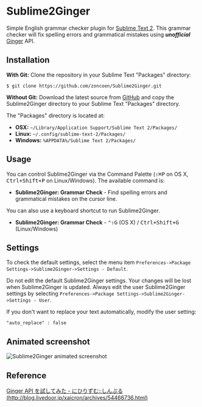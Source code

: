 Sublime2Ginger
==========
Simple English grammar checker plugin for [Sublime Text 2](http://www.sublimetext.com/2).
This grammar checker will fix spelling errors and grammatical mistakes using ***unofficial*** [Ginger](http://www.getginger.jp/) API.

Installation
----------
**With Git:** Clone the repository in your Sublime Text "Packages" directory:
```
$ git clone https://github.com/zoncoen/Sublime2Ginger.git
```
**Without Git:** Download the latest source from [GitHub](https://github.com/zoncoen/Sublime2Ginger) and copy the Sublime2Ginger directory to your Sublime Text "Packages" directory.

The "Packages" directory is located at:

- **OSX:** ```~/Library/Application Support/Sublime Text 2/Packages/```
- **Linux:** ```~/.config/sublime-text-2/Packages/```
- **Windows:** ```%APPDATA%/Sublime Text 2/Packages/```

Usage
----------
You can control Sublime2Ginger via the Command Palette (<kbd>⇧⌘P</kbd>  on OS X, <kbd>Ctrl+Shift+P</kbd> on Linux/Windows).
The available command is:

- **Sublime2Ginger: Grammar Check** - Find spelling errors and grammatical mistakes on the cursor line.

You can also use a keyboard shortcut to run Sublime2Ginger.

- **Sublime2Ginger: Grammar Check** - <kbd>⌃⇧G</kbd> (OS X) / <kbd>Ctrl+Shift+G</kbd> (Linux/Windows)

Settings
----------
To check the default settings, select the menu item `Preferences->Package Settings->Sublime2Ginger->Settings - Default`.

Do not edit the default Sublime2Ginger settings. Your changes will be lost when Sublime2Ginger is updated. Always edit the user Sublime2Ginger settings by selecting `Preferences->Package Settings->Sublime2Ginger->Settings - User`.

If you don't want to replace your text automatically, modify the user setting:
```
"auto_replace" : false
```

Animated screenshot
----------
![Sublime2Ginger animated screenshot](http://zoncoen.github.io/images/Sublime2Ginger-example.gif)

Reference
----------
[Ginger API を試してみた - にひりずむ::しんぷる (http://blog.livedoor.jp/xaicron/archives/54466736.html)](http://blog.livedoor.jp/xaicron/archives/54466736.html)
